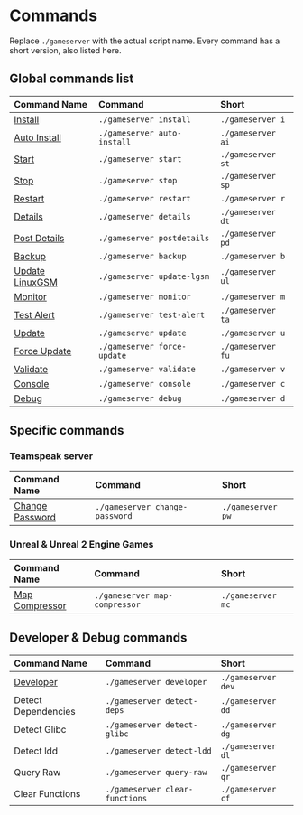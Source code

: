 # Commands

Replace `./gameserver` with the actual script name. Every command has a short version, also listed here.

## Global commands list

| Command Name | Command | Short |
| :--- | :--- | :--- |
| [Install](install.md) | `./gameserver install` | `./gameserver i` |
| [Auto Install](install.md#auto-install) | `./gameserver auto-install` | `./gameserver ai` |
| [Start](start-stop-restart.md#starting-a-server) | `./gameserver start` | `./gameserver st` |
| [Stop](start-stop-restart.md#stopping-a-server) | `./gameserver stop` | `./gameserver sp` |
| [Restart](start-stop-restart.md#restarting-a-server) | `./gameserver restart` | `./gameserver r` |
| [Details](details.md) | `./gameserver details` | `./gameserver dt` |
| [Post Details](details.md#post-details) | `./gameserver postdetails` | `./gameserver pd` |
| [Backup](backup.md) | `./gameserver backup` | `./gameserver b` |
| [Update LinuxGSM](update-lgsm.md) | `./gameserver update-lgsm` | `./gameserver ul` |
| [Monitor](monitor.md) | `./gameserver monitor` | `./gameserver m` |
| [Test Alert](test-alert.md) | `./gameserver test-alert` | `./gameserver ta` |
| [Update](update.md) | `./gameserver update` | `./gameserver u` |
| [Force Update](force-update.md) | `./gameserver force-update` | `./gameserver fu` |
| [Validate](validate.md) | `./gameserver validate` | `./gameserver v` |
| [Console](console.md) | `./gameserver console` | `./gameserver c` |
| [Debug](debug.md) | `./gameserver debug` | `./gameserver d` |

## Specific commands

### Teamspeak server

| Command Name | Command | Short |
| :--- | :--- | :--- |
| [Change Password](change-password.md) | `./gameserver change-password` | `./gameserver pw` |

### Unreal & Unreal 2 Engine Games

| Command Name | Command | Short |
| :--- | :--- | :--- |
| [Map Compressor](map-compressor.md) | `./gameserver map-compressor` | `./gameserver mc` |

## Developer & Debug commands

| Command Name | Command | Short |
| :--- | :--- | :--- |
| [Developer](https://github.com/GameServerManagers/LinuxGSM-Docs/tree/0412348decd8889d020851076f6435bca490a773/developers/developer-commands.md) | `./gameserver developer` | `./gameserver dev` |
| Detect Dependencies | `./gameserver detect-deps` | `./gameserver dd` |
| Detect Glibc | `./gameserver detect-glibc` | `./gameserver dg` |
| Detect ldd | `./gameserver detect-ldd` | `./gameserver dl` |
| Query Raw | `./gameserver query-raw` | `./gameserver qr` |
| Clear Functions | `./gameserver clear-functions` | `./gameserver cf` |

